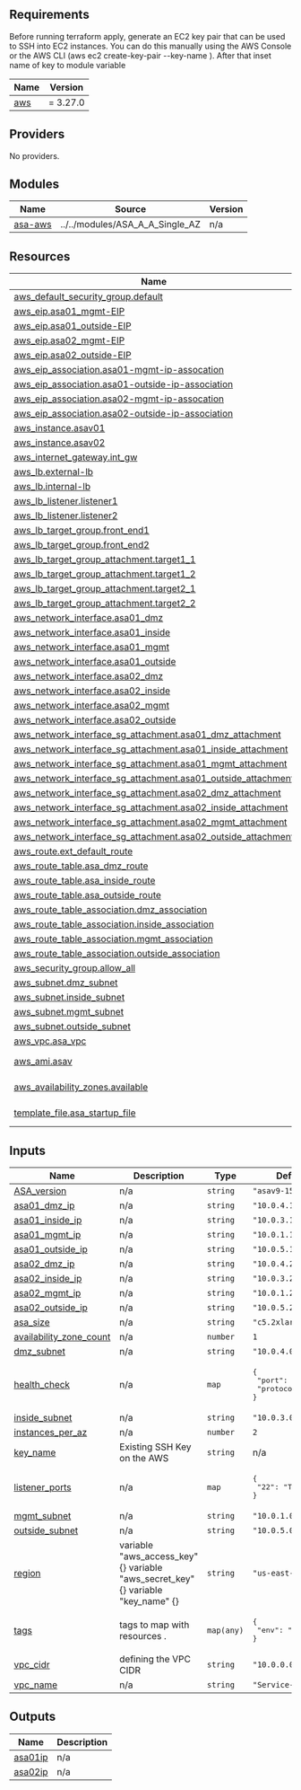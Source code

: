 

<!-- BEGIN_TF_DOCS -->
## Requirements
Before running terraform apply, generate an EC2 key pair that can be used to SSH into EC2 instances. You can do this manually using the AWS Console or the AWS CLI (aws ec2 create-key-pair --key-name ). After that inset name of key to module variable

| Name | Version |
|------|---------|
| <a name="requirement_aws"></a> [aws](#requirement\_aws) | = 3.27.0 |

## Providers

No providers.

## Modules

| Name | Source | Version |
|------|--------|---------|
| <a name="module_asa-aws"></a> [asa-aws](#module\_asa-aws) | ../../modules/ASA_A_A_Single_AZ | n/a |

## Resources

| Name | Type |
|------|------|
| [aws_default_security_group.default](https://registry.terraform.io/providers/hashicorp/aws/latest/docs/resources/default_security_group) | resource |
| [aws_eip.asa01_mgmt-EIP](https://registry.terraform.io/providers/hashicorp/aws/latest/docs/resources/eip) | resource |
| [aws_eip.asa01_outside-EIP](https://registry.terraform.io/providers/hashicorp/aws/latest/docs/resources/eip) | resource |
| [aws_eip.asa02_mgmt-EIP](https://registry.terraform.io/providers/hashicorp/aws/latest/docs/resources/eip) | resource |
| [aws_eip.asa02_outside-EIP](https://registry.terraform.io/providers/hashicorp/aws/latest/docs/resources/eip) | resource |
| [aws_eip_association.asa01-mgmt-ip-assocation](https://registry.terraform.io/providers/hashicorp/aws/latest/docs/resources/eip_association) | resource |
| [aws_eip_association.asa01-outside-ip-association](https://registry.terraform.io/providers/hashicorp/aws/latest/docs/resources/eip_association) | resource |
| [aws_eip_association.asa02-mgmt-ip-assocation](https://registry.terraform.io/providers/hashicorp/aws/latest/docs/resources/eip_association) | resource |
| [aws_eip_association.asa02-outside-ip-association](https://registry.terraform.io/providers/hashicorp/aws/latest/docs/resources/eip_association) | resource |
| [aws_instance.asav01](https://registry.terraform.io/providers/hashicorp/aws/latest/docs/resources/instance) | resource |
| [aws_instance.asav02](https://registry.terraform.io/providers/hashicorp/aws/latest/docs/resources/instance) | resource |
| [aws_internet_gateway.int_gw](https://registry.terraform.io/providers/hashicorp/aws/latest/docs/resources/internet_gateway) | resource |
| [aws_lb.external-lb](https://registry.terraform.io/providers/hashicorp/aws/latest/docs/resources/lb) | resource |
| [aws_lb.internal-lb](https://registry.terraform.io/providers/hashicorp/aws/latest/docs/resources/lb) | resource |
| [aws_lb_listener.listener1](https://registry.terraform.io/providers/hashicorp/aws/latest/docs/resources/lb_listener) | resource |
| [aws_lb_listener.listener2](https://registry.terraform.io/providers/hashicorp/aws/latest/docs/resources/lb_listener) | resource |
| [aws_lb_target_group.front_end1](https://registry.terraform.io/providers/hashicorp/aws/latest/docs/resources/lb_target_group) | resource |
| [aws_lb_target_group.front_end2](https://registry.terraform.io/providers/hashicorp/aws/latest/docs/resources/lb_target_group) | resource |
| [aws_lb_target_group_attachment.target1_1](https://registry.terraform.io/providers/hashicorp/aws/latest/docs/resources/lb_target_group_attachment) | resource |
| [aws_lb_target_group_attachment.target1_2](https://registry.terraform.io/providers/hashicorp/aws/latest/docs/resources/lb_target_group_attachment) | resource |
| [aws_lb_target_group_attachment.target2_1](https://registry.terraform.io/providers/hashicorp/aws/latest/docs/resources/lb_target_group_attachment) | resource |
| [aws_lb_target_group_attachment.target2_2](https://registry.terraform.io/providers/hashicorp/aws/latest/docs/resources/lb_target_group_attachment) | resource |
| [aws_network_interface.asa01_dmz](https://registry.terraform.io/providers/hashicorp/aws/latest/docs/resources/network_interface) | resource |
| [aws_network_interface.asa01_inside](https://registry.terraform.io/providers/hashicorp/aws/latest/docs/resources/network_interface) | resource |
| [aws_network_interface.asa01_mgmt](https://registry.terraform.io/providers/hashicorp/aws/latest/docs/resources/network_interface) | resource |
| [aws_network_interface.asa01_outside](https://registry.terraform.io/providers/hashicorp/aws/latest/docs/resources/network_interface) | resource |
| [aws_network_interface.asa02_dmz](https://registry.terraform.io/providers/hashicorp/aws/latest/docs/resources/network_interface) | resource |
| [aws_network_interface.asa02_inside](https://registry.terraform.io/providers/hashicorp/aws/latest/docs/resources/network_interface) | resource |
| [aws_network_interface.asa02_mgmt](https://registry.terraform.io/providers/hashicorp/aws/latest/docs/resources/network_interface) | resource |
| [aws_network_interface.asa02_outside](https://registry.terraform.io/providers/hashicorp/aws/latest/docs/resources/network_interface) | resource |
| [aws_network_interface_sg_attachment.asa01_dmz_attachment](https://registry.terraform.io/providers/hashicorp/aws/latest/docs/resources/network_interface_sg_attachment) | resource |
| [aws_network_interface_sg_attachment.asa01_inside_attachment](https://registry.terraform.io/providers/hashicorp/aws/latest/docs/resources/network_interface_sg_attachment) | resource |
| [aws_network_interface_sg_attachment.asa01_mgmt_attachment](https://registry.terraform.io/providers/hashicorp/aws/latest/docs/resources/network_interface_sg_attachment) | resource |
| [aws_network_interface_sg_attachment.asa01_outside_attachment](https://registry.terraform.io/providers/hashicorp/aws/latest/docs/resources/network_interface_sg_attachment) | resource |
| [aws_network_interface_sg_attachment.asa02_dmz_attachment](https://registry.terraform.io/providers/hashicorp/aws/latest/docs/resources/network_interface_sg_attachment) | resource |
| [aws_network_interface_sg_attachment.asa02_inside_attachment](https://registry.terraform.io/providers/hashicorp/aws/latest/docs/resources/network_interface_sg_attachment) | resource |
| [aws_network_interface_sg_attachment.asa02_mgmt_attachment](https://registry.terraform.io/providers/hashicorp/aws/latest/docs/resources/network_interface_sg_attachment) | resource |
| [aws_network_interface_sg_attachment.asa02_outside_attachment](https://registry.terraform.io/providers/hashicorp/aws/latest/docs/resources/network_interface_sg_attachment) | resource |
| [aws_route.ext_default_route](https://registry.terraform.io/providers/hashicorp/aws/latest/docs/resources/route) | resource |
| [aws_route_table.asa_dmz_route](https://registry.terraform.io/providers/hashicorp/aws/latest/docs/resources/route_table) | resource |
| [aws_route_table.asa_inside_route](https://registry.terraform.io/providers/hashicorp/aws/latest/docs/resources/route_table) | resource |
| [aws_route_table.asa_outside_route](https://registry.terraform.io/providers/hashicorp/aws/latest/docs/resources/route_table) | resource |
| [aws_route_table_association.dmz_association](https://registry.terraform.io/providers/hashicorp/aws/latest/docs/resources/route_table_association) | resource |
| [aws_route_table_association.inside_association](https://registry.terraform.io/providers/hashicorp/aws/latest/docs/resources/route_table_association) | resource |
| [aws_route_table_association.mgmt_association](https://registry.terraform.io/providers/hashicorp/aws/latest/docs/resources/route_table_association) | resource |
| [aws_route_table_association.outside_association](https://registry.terraform.io/providers/hashicorp/aws/latest/docs/resources/route_table_association) | resource |
| [aws_security_group.allow_all](https://registry.terraform.io/providers/hashicorp/aws/latest/docs/resources/security_group) | resource |
| [aws_subnet.dmz_subnet](https://registry.terraform.io/providers/hashicorp/aws/latest/docs/resources/subnet) | resource |
| [aws_subnet.inside_subnet](https://registry.terraform.io/providers/hashicorp/aws/latest/docs/resources/subnet) | resource |
| [aws_subnet.mgmt_subnet](https://registry.terraform.io/providers/hashicorp/aws/latest/docs/resources/subnet) | resource |
| [aws_subnet.outside_subnet](https://registry.terraform.io/providers/hashicorp/aws/latest/docs/resources/subnet) | resource |
| [aws_vpc.asa_vpc](https://registry.terraform.io/providers/hashicorp/aws/latest/docs/resources/vpc) | resource |
| [aws_ami.asav](https://registry.terraform.io/providers/hashicorp/aws/latest/docs/data-sources/ami) | data source |
| [aws_availability_zones.available](https://registry.terraform.io/providers/hashicorp/aws/latest/docs/data-sources/availability_zones) | data source |
| [template_file.asa_startup_file](https://registry.terraform.io/providers/hashicorp/template/latest/docs/data-sources/file) | data source |

## Inputs

| Name | Description | Type | Default | Required |
|------|-------------|------|---------|:--------:|
| <a name="input_ASA_version"></a> [ASA\_version](#input\_ASA\_version) | n/a | `string` | `"asav9-15-1"` | no |
| <a name="input_asa01_dmz_ip"></a> [asa01\_dmz\_ip](#input\_asa01\_dmz\_ip) | n/a | `string` | `"10.0.4.10"` | no |
| <a name="input_asa01_inside_ip"></a> [asa01\_inside\_ip](#input\_asa01\_inside\_ip) | n/a | `string` | `"10.0.3.10"` | no |
| <a name="input_asa01_mgmt_ip"></a> [asa01\_mgmt\_ip](#input\_asa01\_mgmt\_ip) | n/a | `string` | `"10.0.1.10"` | no |
| <a name="input_asa01_outside_ip"></a> [asa01\_outside\_ip](#input\_asa01\_outside\_ip) | n/a | `string` | `"10.0.5.10"` | no |
| <a name="input_asa02_dmz_ip"></a> [asa02\_dmz\_ip](#input\_asa02\_dmz\_ip) | n/a | `string` | `"10.0.4.20"` | no |
| <a name="input_asa02_inside_ip"></a> [asa02\_inside\_ip](#input\_asa02\_inside\_ip) | n/a | `string` | `"10.0.3.20"` | no |
| <a name="input_asa02_mgmt_ip"></a> [asa02\_mgmt\_ip](#input\_asa02\_mgmt\_ip) | n/a | `string` | `"10.0.1.20"` | no |
| <a name="input_asa02_outside_ip"></a> [asa02\_outside\_ip](#input\_asa02\_outside\_ip) | n/a | `string` | `"10.0.5.20"` | no |
| <a name="input_asa_size"></a> [asa\_size](#input\_asa\_size) | n/a | `string` | `"c5.2xlarge"` | no |
| <a name="input_availability_zone_count"></a> [availability\_zone\_count](#input\_availability\_zone\_count) | n/a | `number` | `1` | no |
| <a name="input_dmz_subnet"></a> [dmz\_subnet](#input\_dmz\_subnet) | n/a | `string` | `"10.0.4.0/24"` | no |
| <a name="input_health_check"></a> [health\_check](#input\_health\_check) | n/a | `map` | <pre>{<br>  "port": 22,<br>  "protocol": "TCP"<br>}</pre> | no |
| <a name="input_inside_subnet"></a> [inside\_subnet](#input\_inside\_subnet) | n/a | `string` | `"10.0.3.0/24"` | no |
| <a name="input_instances_per_az"></a> [instances\_per\_az](#input\_instances\_per\_az) | n/a | `number` | `2` | no |
| <a name="input_key_name"></a> [key\_name](#input\_key\_name) | Existing SSH Key on the AWS | `string` | n/a | yes |
| <a name="input_listener_ports"></a> [listener\_ports](#input\_listener\_ports) | n/a | `map` | <pre>{<br>  "22": "TCP"<br>}</pre> | no |
| <a name="input_mgmt_subnet"></a> [mgmt\_subnet](#input\_mgmt\_subnet) | n/a | `string` | `"10.0.1.0/24"` | no |
| <a name="input_outside_subnet"></a> [outside\_subnet](#input\_outside\_subnet) | n/a | `string` | `"10.0.5.0/24"` | no |
| <a name="input_region"></a> [region](#input\_region) | variable "aws\_access\_key" {} variable "aws\_secret\_key" {} variable "key\_name" {} | `string` | `"us-east-1"` | no |
| <a name="input_tags"></a> [tags](#input\_tags) | tags to map with resources . | `map(any)` | <pre>{<br>  "env": "dev"<br>}</pre> | no |
| <a name="input_vpc_cidr"></a> [vpc\_cidr](#input\_vpc\_cidr) | defining the VPC CIDR | `string` | `"10.0.0.0/16"` | no |
| <a name="input_vpc_name"></a> [vpc\_name](#input\_vpc\_name) | n/a | `string` | `"Service-VPC"` | no |

## Outputs

| Name | Description |
|------|-------------|
| <a name="output_asa01ip"></a> [asa01ip](#output\_asa01ip) | n/a |
| <a name="output_asa02ip"></a> [asa02ip](#output\_asa02ip) | n/a |
<!-- END_TF_DOCS -->
